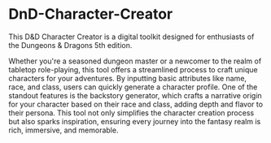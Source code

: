# DnD-Character-Creator
This D&amp;D Character Creator is a digital toolkit designed for enthusiasts of the Dungeons &amp; Dragons 5th edition.

Whether you're a seasoned dungeon master or a newcomer to the realm of tabletop role-playing, this tool offers a streamlined process to craft unique characters for your adventures. By inputting basic attributes like name, race, and class, users can quickly generate a character profile. One of the standout features is the backstory generator, which crafts a narrative origin for your character based on their race and class, adding depth and flavor to their persona. This tool not only simplifies the character creation process but also sparks inspiration, ensuring every journey into the fantasy realm is rich, immersive, and memorable.
